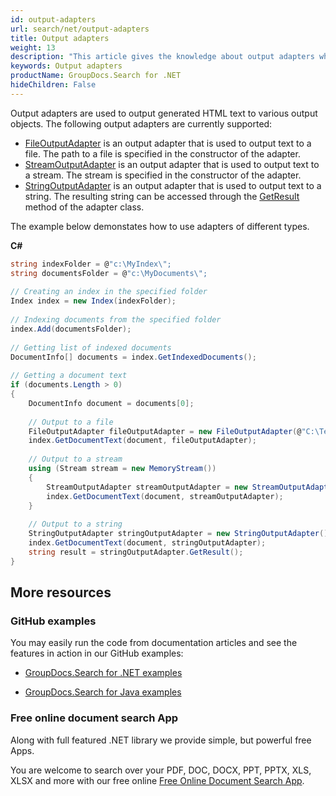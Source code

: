 ```yaml
---
id: output-adapters
url: search/net/output-adapters
title: Output adapters
weight: 13
description: "This article gives the knowledge about output adapters which are used to output generated HTML text to various output objects."
keywords: Output adapters
productName: GroupDocs.Search for .NET
hideChildren: False
---
```

Output adapters are used to output generated HTML text to various output objects. The following output adapters are currently supported:

*   [FileOutputAdapter](https://apireference.groupdocs.com/net/search/groupdocs.search.common/fileoutputadapter) is an output adapter that is used to output text to a file. The path to a file is specified in the constructor of the adapter.
*   [StreamOutputAdapter](https://apireference.groupdocs.com/net/search/groupdocs.search.common/streamoutputadapter) is an output adapter that is used to output text to a stream. The stream is specified in the constructor of the adapter.
*   [StringOutputAdapter](https://apireference.groupdocs.com/net/search/groupdocs.search.common/stringoutputadapter) is an output adapter that is used to output text to a string. The resulting string can be accessed through the [GetResult](https://apireference.groupdocs.com/net/search/groupdocs.search.common/stringoutputadapter/methods/getresult) method of the adapter class.

The example below demonstates how to use adapters of different types.

**C#**

```csharp
string indexFolder = @"c:\MyIndex\";
string documentsFolder = @"c:\MyDocuments\";
 
// Creating an index in the specified folder
Index index = new Index(indexFolder);
 
// Indexing documents from the specified folder
index.Add(documentsFolder);
 
// Getting list of indexed documents
DocumentInfo[] documents = index.GetIndexedDocuments();
 
// Getting a document text
if (documents.Length > 0)
{
    DocumentInfo document = documents[0];
 
    // Output to a file
    FileOutputAdapter fileOutputAdapter = new FileOutputAdapter(@"C:\Text.html");
    index.GetDocumentText(document, fileOutputAdapter);
 
    // Output to a stream
    using (Stream stream = new MemoryStream())
    {
        StreamOutputAdapter streamOutputAdapter = new StreamOutputAdapter(stream);
        index.GetDocumentText(document, streamOutputAdapter);
    }
 
    // Output to a string
    StringOutputAdapter stringOutputAdapter = new StringOutputAdapter();
    index.GetDocumentText(document, stringOutputAdapter);
    string result = stringOutputAdapter.GetResult();
}
```

## More resources

### GitHub examples

You may easily run the code from documentation articles and see the features in action in our GitHub examples:

*   [GroupDocs.Search for .NET examples](https://github.com/groupdocs-search/GroupDocs.Search-for-.NET)
    
*   [GroupDocs.Search for Java examples](https://github.com/groupdocs-search/GroupDocs.Search-for-Java)
    

### Free online document search App

Along with full featured .NET library we provide simple, but powerful free Apps.

You are welcome to search over your PDF, DOC, DOCX, PPT, PPTX, XLS, XLSX and more with our free online [Free Online Document Search App](https://products.groupdocs.app/search).
